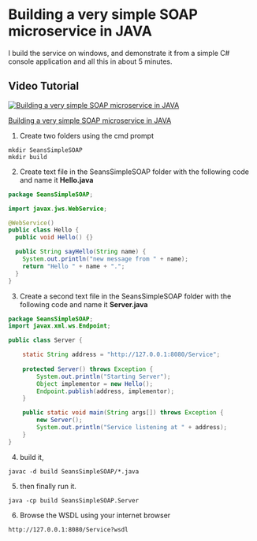 # Building a very simple SOAP microservice in JAVA

I build the service on windows,
and demonstrate it from a simple C# console application
and all this in about 5 minutes.

## Video Tutorial
[![Building a very simple SOAP microservice in JAVA](https://img.youtube.com/vi/qcI6Gq6DhdU/0.jpg)](https://www.youtube.com/watch?v=qcI6Gq6DhdU)

[Building a very simple SOAP microservice in JAVA](https://www.youtube.com/watch?v=qcI6Gq6DhdU)

1. Create two folders using the cmd prompt 

```
mkdir SeansSimpleSOAP
mkdir build
```

2. Create text file in the SeansSimpleSOAP folder with the following code and name it **Hello.java**

```java
package SeansSimpleSOAP;

import javax.jws.WebService;

@WebService()
public class Hello {
  public void Hello() {}

  public String sayHello(String name) {
    System.out.println("new message from " + name);
    return "Hello " + name + ".";
  }
}
```

3. Create a second text file in the SeansSimpleSOAP folder with the following code and name it **Server.java**

```java
package SeansSimpleSOAP;
import javax.xml.ws.Endpoint;

public class Server {

    static String address = "http://127.0.0.1:8080/Service";
	
    protected Server() throws Exception {
        System.out.println("Starting Server");
        Object implementor = new Hello();
        Endpoint.publish(address, implementor);
    }

    public static void main(String args[]) throws Exception {
        new Server();
        System.out.println("Service listening at " + address);        
    }
}
```

4. build it,

`javac -d build SeansSimpleSOAP/*.java`

5. then finally run it. 

`java -cp build SeansSimpleSOAP.Server`

6. Browse the WSDL using your internet browser

`http://127.0.0.1:8080/Service?wsdl`



